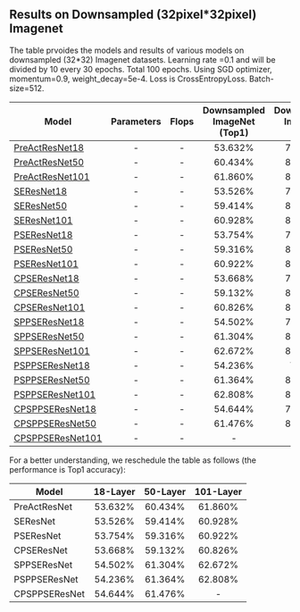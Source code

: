 
## Results on Downsampled (32pixel*32pixel) Imagenet
The table prvoides the models and results of various models on downsampled (32*32) Imagenet datasets. 
Learning rate =0.1 and will be divided by 10 every 30 epochs. Total 100 epochs.
Using SGD optimizer, momentum=0.9, weight_decay=5e-4.
Loss is CrossEntropyLoss.
Batch-size=512.

Model | Parameters| Flops | Downsampled ImageNet (Top1) | Downsampled ImageNet (Top5)
-------|:-------:|:--------:|:--------:|:--------:|
[PreActResNet18](https://drive.google.com/open?id=11pJX1ValkQLp1unMp1nml-2Azo8WSDpE) |- |- |53.632%|77.200%
[PreActResNet50](https://drive.google.com/open?id=1koSAcWUiYgxKqPw4U6fMdOl6Kp44bNIb) |- |- |60.434%|82.476%
[PreActResNet101](https://drive.google.com/open?id=18Zx1UHfxGExXkRE9RxcdQKaiHm1SeoRH) |- |- |61.860%|83.522%
[SEResNet18](https://drive.google.com/open?id=1c5cULBL9NT17buv0oETmUaLvE1volIV4) |- |- |53.526%|77.424%
[SEResNet50](https://drive.google.com/open?id=1m2Cz7PfxRh5nMabAL4FB0WdL6r1vYIYZ) |- |- |59.414%|81.716%
[SEResNet101](https://drive.google.com/open?id=1zwBG8PZOhxkjcYdGDyPTZW5upXLgkmko) |- |- |60.928%|82.862%
[PSEResNet18](https://drive.google.com/open?id=1_QsG2t2i7HXmzKr7eJonrjeNU2NQlgeu) |- |- |53.754%|77.412%
[PSEResNet50](https://drive.google.com/open?id=1Jum6qH1bf8KWnqVwoURLyoI86s73dxMj) |- |- |59.316%|81.652%
[PSEResNet101](https://drive.google.com/open?id=1r6-VQp4Hurx6sa9p28NLLmhHqDTSUYac) |- |- |60.922%|82.774%
[CPSEResNet18](https://drive.google.com/open?id=1vl-MLRf7payUj7pCA_A-Q7BO35cLbOVh) |- |- |53.668%|77.610%
[CPSEResNet50](https://drive.google.com/open?id=1wEuueaBzJCoNCG92WI5ld3CfnFGGXAoB) |- |- |59.132%|81.648%
[CPSEResNet101](https://drive.google.com/open?id=1yUwPoh4vfkZVejCnIVvdd6SBTMnO6h0J) |- |- |60.826%|82.628%
[SPPSEResNet18](https://drive.google.com/open?id=1qRT3s8bNoMBtYe5EVQjYeqkj76XF8SSr) |- |- |54.502%|78.184%
[SPPSEResNet50](https://drive.google.com/open?id=1MBQZ1LUDYb7AHP7f7okTt6gHjquDoqMe) |- |-|61.304%|83.396%
[SPPSEResNet101](https://drive.google.com/open?id=1CQMdIL3eqNel7X8J7EXPZBdB0rIJ7qni) |- |- | 62.672%|84.122%
[PSPPSEResNet18](https://drive.google.com/open?id=19FQVn33fdptmPfbxViS7MZw1pMDksTI5) |- |- |54.236%|78.026
[PSPPSEResNet50](https://drive.google.com/open?id=1M4Kf2Y6dooX-T9JXWMTowIIdN6EeVEWe) |- |- |61.364%|83.514%
[PSPPSEResNet101](https://drive.google.com/open?id=14_JMSE0Wq8etwOTtqF72-L1S3R1G8XJZ) |- |- |62.808%|84.382%
[CPSPPSEResNet18](https://drive.google.com/open?id=1z1mgRmTWLb1NZ6ojWd_gvO_kwoWsro1-) |- |- |54.644%|78.430%
[CPSPPSEResNet50](https://drive.google.com/open?id=1beaQwpv5UwGPK8VO22eKUVVsWx5Dlcd6) |- |- |61.476%|83.502%
[CPSPPSEResNet101]() |- |- |-|-


For a better understanding, we reschedule the table as follows (the performance is Top1 accuracy):

Model | 18-Layer| 50-Layer | 101-Layer | 
-------|:-------:|:--------:|:--------:|
PreActResNet    |53.632%|60.434%|61.860%
SEResNet        |53.526%|59.414%|60.928%
PSEResNet       |53.754%|59.316%|60.922%
CPSEResNet      |53.668%|59.132%|60.826%
SPPSEResNet     |54.502%|61.304%|62.672%
PSPPSEResNet    |54.236%|61.364%|62.808%
CPSPPSEResNet   |54.644%|61.476%|-


